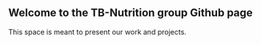 ## Welcome to the TB-Nutrition group Github page

This space is meant to present our work and projects.
